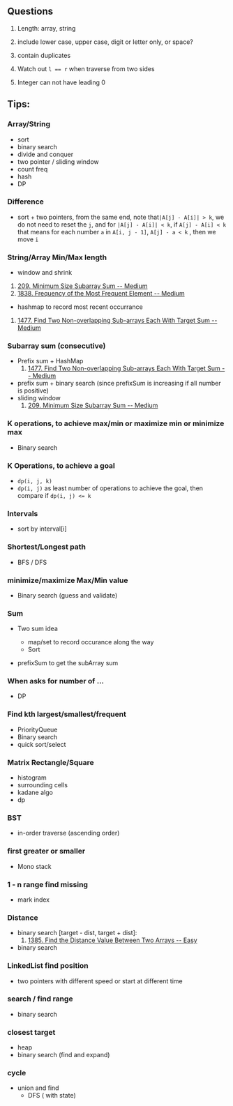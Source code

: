 ## Questions

1. Length: array, string
2. include lower case, upper case, digit or letter only, or space?
3. contain duplicates



1. Watch out `l == r` when traverse from two sides
2. Integer can not have leading 0

## Tips:



### Array/String

+ sort
+ binary search
+ divide and conquer
+ two pointer / sliding window
+ count freq
+ hash
+ DP

### Difference

+ sort + two pointers, from the same end, note that`|A[j] - A[i]| > k`, we do not need to reset the `j`, and for `|A[j] - A[i]| < k`, if `A[j] - A[i] < k` that means for each number `a` in `A[i, j - 1]`,  `A[j] - a < k` , then we move `i`

### String/Array Min/Max length

+ window and shrink

1. [209. Minimum Size Subarray Sum -- Medium](https://leetcode.com/problems/minimum-size-subarray-sum/)
1. [1838. Frequency of the Most Frequent Element -- Medium](https://leetcode.com/problems/frequency-of-the-most-frequent-element/)

+ hashmap to record most recent occurrance 

1. [1477. Find Two Non-overlapping Sub-arrays Each With Target Sum -- Medium](https://leetcode.com/problems/find-two-non-overlapping-sub-arrays-each-with-target-sum/)

### Subarray sum (consecutive)

+ Prefix sum + HashMap
    1. [1477. Find Two Non-overlapping Sub-arrays Each With Target Sum -- Medium](https://leetcode.com/problems/find-two-non-overlapping-sub-arrays-each-with-target-sum/)
+ prefix sum + binary search (since prefixSum is increasing if all number is positive)
+ sliding window
    1. [209. Minimum Size Subarray Sum -- Medium](https://leetcode.com/problems/minimum-size-subarray-sum/)



### K operations, to achieve max/min or maximize min or minimize max

+ Binary search

    

### K Operations, to achieve a goal

+ `dp(i, j, k)`
+ `dp(i, j)` as least number of operations to achieve the goal, then compare if `dp(i, j) <= k`

### Intervals

+ sort by interval[i]

### Shortest/Longest path

+ BFS / DFS



### minimize/maximize Max/Min value

+ Binary search (guess and validate)



### Sum

+ Two sum idea
  + map/set to record occurance along the way
  + Sort

+ prefixSum to get the subArray sum


### When asks for number of ...

+ DP

### Find kth largest/smallest/frequent

+ PriorityQueue
+ Binary search
+ quick sort/select

### Matrix Rectangle/Square 

+ histogram
+ surrounding cells
+ kadane algo
+ dp

### BST

+ in-order traverse (ascending order)



### first greater or smaller

+ Mono stack

### 1 - n range find missing

+ mark index

### Distance

+ binary search [target - dist, target + dist]: 
    1. [1385. Find the Distance Value Between Two Arrays -- Easy](https://leetcode.com/problems/find-the-distance-value-between-two-arrays/)
+ binary search



### LinkedList find position

+ two pointers with different speed or start at different time

### search / find range

+ binary search

### closest target

+ heap
+ binary search (find and expand)

### cycle

+ union and find
  + DFS ( with state)
